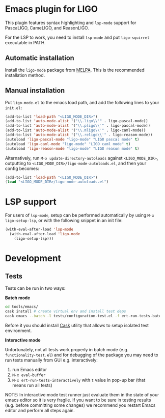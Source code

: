 # Emacs plugin for LIGO

This plugin features syntax highlighting and `lsp-mode` support for PascaLIGO, CameLIGO, and ReasonLIGO.

For the LSP to work, you need to install `lsp-mode` and put `ligo-squirrel` executable in PATH.

## Automatic installation

Install the `ligo-mode` package from [MELPA](https://melpa.org). This is the recommended installation method.

## Manual installation

Put `ligo-mode.el` to the emacs load path, and add the following lines to your `init.el`:

```lisp
(add-to-list 'load-path "<LIGO_MODE_DIR>")
(add-to-list 'auto-mode-alist '("\\.ligo\\'" . ligo-pascal-mode))
(add-to-list 'auto-mode-alist '("\\.pligo\\'" . ligo-pascal-mode))
(add-to-list 'auto-mode-alist '("\\.mligo\\'" . ligo-caml-mode))
(add-to-list 'auto-mode-alist '("\\.religo\\'" . ligo-reason-mode))
(autoload 'ligo-pascal-mode "ligo-mode" "LIGO pascal mode" t)
(autoload 'ligo-caml-mode "ligo-mode" "LIGO caml mode" t)
(autoload 'ligo-reason-mode "ligo-mode" "LIGO reason mode" t)
```

Alternatively, run `M-x update-directory-autoloads` against `<LIGO_MODE_DIR>`, outputting to `<LIGO_MODE_DIR>/ligo-mode-autoloads.el`, and then your config becomes:
```lisp
(add-to-list 'load-path "<LIGO_MODE_DIR>")
(load "<LIGO_MODE_DIR>/ligo-mode-autoloads.el")
```

# LSP support

For users of `lsp-mode`, setup can be performed automatically by using
`M-x ligo-setup-lsp`, or with the following snippet in an init file:

```lisp
(with-eval-after-load 'lsp-mode
  (with-eval-after-load 'ligo-mode
    (ligo-setup-lsp)))
```

# Development

## Tests

Tests can be run in two ways: 

**Batch mode**
```bash
cd tools/emacs/
cask install # create virtual env and install test deps
cask emacs --batch -l tests/configuration-test.el -f ert-run-tests-batch-and-exit
```
Before it you should install [Cask](https://github.com/cask/cask/) utility that allows to setup isolated test environment.

**Interactive mode**

Unfortunately, not all tests work properly in batch mode (e.g. `functionality-test.el`) and for debugging of the package you may need to run tests manually from GUI e.g. interactively:

1. run Emacs editor
2. `M-x eval-buffer`
3. `M-x ert-run-tests-interactively` with `t` value in pop-up bar (that means run all tests)

NOTE: In interactive mode test runner just evaluate them in the state of your emacs editor so it is very fragile. If you want to be sure in testing results (e.g. before committing some changes) we recommend you restart Emacs editor and perform all steps again.
